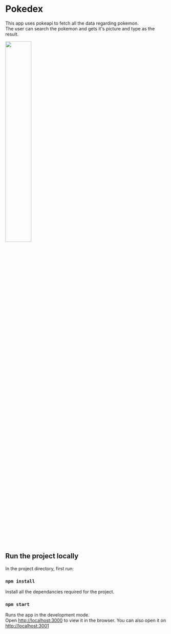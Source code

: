 # Pokedex

This app uses pokeapi to fetch all the data regarding pokemon.<br/>
The user can search the pokemon and gets it's picture and type as the result.

<img src="https://user-images.githubusercontent.com/84982038/152014588-9f654ac5-5a4f-4645-abb5-b97d5f84a39e.png" width="40%">

## Run the project locally

In the project directory, first run:

### `npm install`

Install all the dependancies required for the project.

### `npm start`

Runs the app in the development mode.\
Open [http://localhost:3000](http://localhost:3000) to view it in the browser. You can also open it on [http://localhost:3001](http://localhost:3001)
